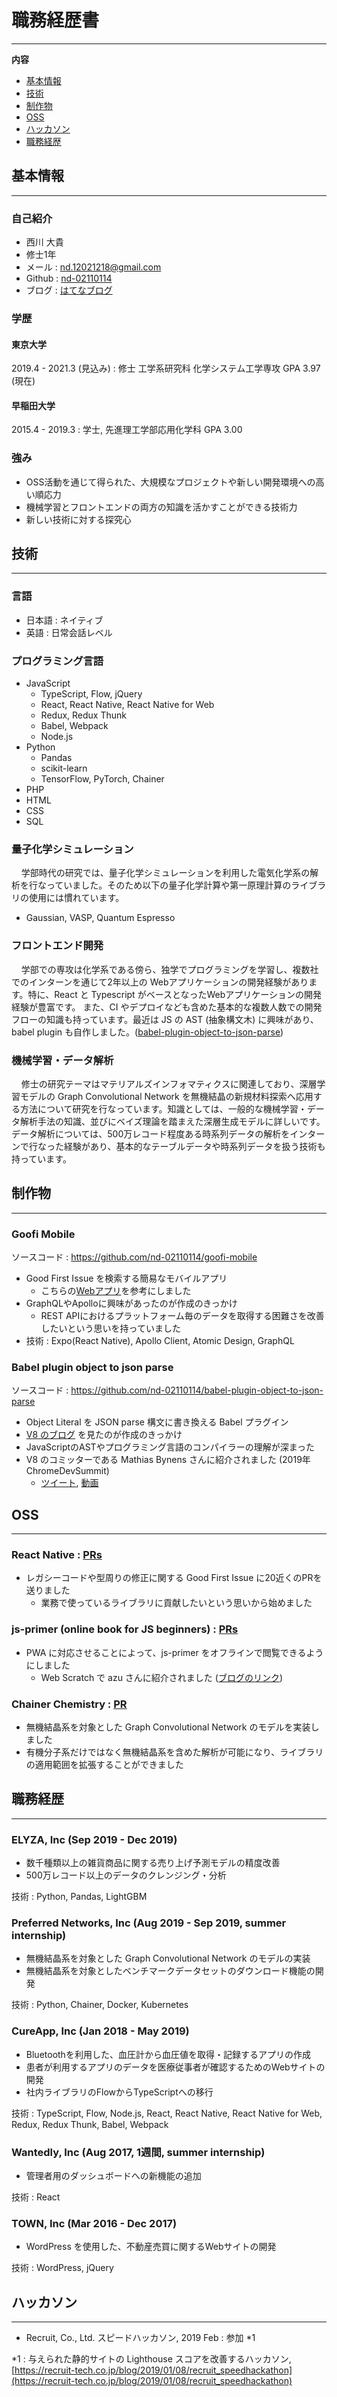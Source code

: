 # 職務経歴書

<hr />

**内容**

* [基本情報](#基本情報)
* [技術](#技術)
* [制作物](#制作物)
* [OSS](#OSS)
* [ハッカソン](#ハッカソン)
* [職務経歴](#職務経歴)

## 基本情報

<hr />

### 自己紹介
- 西川 大貴
- 修士1年
- メール : nd.12021218@gmail.com
- Github : [nd-02110114](https://github.com/nd-02110114)
- ブログ : [はてなブログ](https://nissy-nd.hatenablog.com/)

### 学歴

#### 東京大学
2019.4 - 2021.3 (見込み) : 修士 工学系研究科 化学システム工学専攻 GPA 3.97 (現在)

#### 早稲田大学
2015.4 - 2019.3 : 学士, 先進理工学部応用化学科 GPA 3.00

### 強み
- OSS活動を通じて得られた、大規模なプロジェクトや新しい開発環境への高い順応力
- 機械学習とフロントエンドの両方の知識を活かすことができる技術力
- 新しい技術に対する探究心

<div style="page-break-before:always"></div>

## 技術

<hr />

### 言語
- 日本語 : ネイティブ
- 英語 : 日常会話レベル

### プログラミング言語

- JavaScript
  - TypeScript, Flow, jQuery
  - React, React Native, React Native for Web
  - Redux, Redux Thunk
  - Babel, Webpack
  - Node.js
- Python
  - Pandas
  - scikit-learn
  - TensorFlow, PyTorch, Chainer
- PHP
- HTML
- CSS
- SQL

### 量子化学シミュレーション

&nbsp; &nbsp; 学部時代の研究では、量子化学シミュレーションを利用した電気化学系の解析を行なっていました。そのため以下の量子化学計算や第一原理計算のライブラリの使用には慣れています。

- Gaussian, VASP, Quantum Espresso

### フロントエンド開発

&nbsp; &nbsp; 学部での専攻は化学系である傍ら、独学でプログラミングを学習し、複数社でのインターンを通じて2年以上の Webアプリケーションの開発経験があります。特に、React と Typescript がベースとなったWebアプリケーションの開発経験が豊富です。 また、CI やデプロイなども含めた基本的な複数人数での開発フローの知識も持っています。最近は JS の AST (抽象構文木) に興味があり、babel plugin も自作しました。([babel-plugin-object-to-json-parse](https://github.com/nd-02110114/babel-plugin-object-to-json-parse))

### 機械学習・データ解析

&nbsp; &nbsp; 修士の研究テーマはマテリアルズインフォマティクスに関連しており、深層学習モデルの Graph Convolutional Network を無機結晶の新規材料探索へ応用する方法について研究を行なっています。知識としては、一般的な機械学習・データ解析手法の知識、並びにベイズ理論を踏まえた深層生成モデルに詳しいです。データ解析については、500万レコード程度ある時系列データの解析をインターンで行なった経験があり、基本的なテーブルデータや時系列データを扱う技術も持っています。

<div style="page-break-before:always"></div>

## 制作物

<hr />

### Goofi Mobile

ソースコード : https://github.com/nd-02110114/goofi-mobile

- Good First Issue を検索する簡易なモバイルアプリ
  - こちらの[Webアプリ](https://goofi.now.sh/)を参考にしました
- GraphQLやApolloに興味があったのが作成のきっかけ
  - REST APIにおけるプラットフォーム毎のデータを取得する困難さを改善したいという思いを持っていました
- 技術 : Expo(React Native), Apollo Client, Atomic Design, GraphQL

### Babel plugin object to json parse

ソースコード : https://github.com/nd-02110114/babel-plugin-object-to-json-parse

- Object Literal を JSON parse 構文に書き換える Babel プラグイン
- [V8 のブログ](https://v8.dev/blog/cost-of-javascript-2019#json) を見たのが作成のきっかけ
- JavaScriptのASTやプログラミング言語のコンパイラーの理解が深まった
- V8 のコミッターである Mathias Bynens さんに紹介されました (2019年 ChromeDevSummit)
  - [ツイート](https://www.youtube.com/watch?v=ff4fgQxPaO0), [動画](https://www.youtube.com/watch?v=ff4fgQxPaO0)

## OSS

<hr />

### React Native : [PRs](https://github.com/facebook/react-native/pulls?q=is%3Apr+author%3And-02110114+is%3Aclosed)

- レガシーコードや型周りの修正に関する Good First Issue に20近くのPRを送りました
  - 業務で使っているライブラリに貢献したいという思いから始めました

### js-primer (online book for JS beginners) : [PRs](https://github.com/asciidwango/js-primer/pulls?q=is%3Apr+author%3And-02110114+is%3Aclosed)

- PWA に対応させることによって、js-primer をオフラインで閲覧できるようにしました
  - Web Scratch で azu さんに紹介されました ([ブログのリンク](https://efcl.info/2018/05/25/js-primer-offline/))

### Chainer Chemistry : [PR](https://github.com/chainer/chainer-chemistry/pull/405)

- 無機結晶系を対象とした Graph Convolutional Network のモデルを実装しました
- 有機分子系だけではなく無機結晶系を含めた解析が可能になり、ライブラリの適用範囲を拡張することができました

<div style="page-break-before:always"></div>

## 職務経歴

<hr />

### ELYZA, Inc (Sep 2019 - Dec 2019)

- 数千種類以上の雑貨商品に関する売り上げ予測モデルの精度改善
- 500万レコード以上のデータのクレンジング・分析

技術 : Python, Pandas, LightGBM

### Preferred Networks, Inc (Aug 2019 - Sep 2019, summer internship)

- 無機結晶系を対象とした Graph Convolutional Network のモデルの実装
- 無機結晶系を対象としたベンチマークデータセットのダウンロード機能の開発

技術 : Python, Chainer, Docker, Kubernetes

### CureApp, Inc (Jan 2018 - May 2019)

- Bluetoothを利用した、血圧計から血圧値を取得・記録するアプリの作成
- 患者が利用するアプリのデータを医療従事者が確認するためのWebサイトの開発
- 社内ライブラリのFlowからTypeScriptへの移行

技術 : TypeScript, Flow, Node.js, React, React Native, React Native for Web, Redux, Redux Thunk, Babel, Webpack

### Wantedly, Inc (Aug 2017, 1週間, summer internship)

- 管理者用のダッシュボードへの新機能の追加

技術 : React

### TOWN, Inc (Mar 2016 - Dec 2017)

- WordPress を使用した、不動産売買に関するWebサイトの開発

技術 : WordPress, jQuery

## ハッカソン

<hr />

- Recruit, Co., Ltd. スピードハッカソン, 2019 Feb : 参加 *1

*1 : 与えられた静的サイトの Lighthouse スコアを改善するハッカソン, [https://recruit-tech.co.jp/blog/2019/01/08/recruit_speedhackathon](https://recruit-tech.co.jp/blog/2019/01/08/recruit_speedhackathon)
